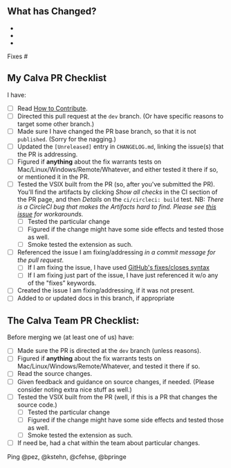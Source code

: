 <!-- ❤️ Thanks for filing a Pull Request on Calva! You are contributing to a better Clojure coding experience. ❤️ -->
<!-- We use checklists in order to not forget about important lessons we and others have learnt along the way. -->

## What has Changed?
<!-- Introduce the change(s) briefly here. Consider explaining why a particular change was implemented the way it was. If you have considered alternative ways to introduce the change, please elaborate a bit on that as well. -->
-
-
-

<!-- Tell us what Github issue(s) your PR is fixing. Consider creating the issue if need be. -->
Fixes #

## My Calva PR Checklist
<!-- Remove the checkboxes that do not apply, as Github reports how many are not ticked. If you want to add checkboxes, please do. -->

I have:

- [ ] Read [How to Contribute](https://github.com/BetterThanTomorrow/calva/wiki/How-to-Contribute#before-sending-pull-requests).
- [ ] Directed this pull request at the `dev` branch. (Or have specific reasons to target some other branch.)
- [ ] Made sure I have changed the PR base branch, so that it is not `published`. (Sorry for the nagging.)
- [ ] Updated the `[Unreleased]` entry in `CHANGELOG.md`, linking the issue(s) that the PR is addressing.
- [ ] Figured if **anything** about the fix warrants tests on Mac/Linux/Windows/Remote/Whatever, and either tested it there if so, or mentioned it in the PR.
- [ ] Tested the VSIX built from the PR (so, after you've submitted the PR). You'll find the artifacts by clicking _Show all checks_ in the CI section of the PR page, and then _Details_ on the `ci/circleci: build` test. NB: *There is a CircleCI bug that makes the Artifacts hard to find. Please see [this issue](https://discuss.circleci.com/t/artifacts-tab-not-showing-unless-logged-in/32433) for workarounds.*
     - [ ] Tested the particular change
     - [ ] Figured if the change might have some side effects and tested those as well.
     - [ ] Smoke tested the extension as such.
- [ ] Referenced the issue I am fixing/addressing _in a commit message for the pull request_.
     - [ ] If I am fixing the issue, I have used [GitHub's fixes/closes syntax](https://help.github.com/en/articles/closing-issues-using-keywords)
     - [ ] If I am fixing just part of the issue, I have just referenced it w/o any of the "fixes” keywords.
- [ ] Created the issue I am fixing/addressing, if it was not present.
- [ ] Added to or updated docs in this branch, if appropriate

## The Calva Team PR Checklist:
<!-- Please read the list, since you'll get a better idea about what to expect by doing so. 😄 -->

Before merging we (at least one of us) have:

- [ ] Made sure the PR is directed at the `dev` branch (unless reasons).
- [ ] Figured if **anything** about the fix warrants tests on Mac/Linux/Windows/Remote/Whatever, and tested it there if so.
- [ ] Read the source changes.
- [ ] Given feedback and guidance on source changes, if needed. (Please consider noting extra nice stuff as well.)
- [ ] Tested the VSIX built from the PR (well, if this is a PR that changes the source code.)
     - [ ] Tested the particular change
     - [ ] Figured if the change might have some side effects and tested those as well.
     - [ ] Smoke tested the extension as such.
- [ ] If need be, had a chat within the team about particular changes.

Ping @pez, @kstehn, @cfehse, @bpringe

<!-- This is a nice book to read about the power of checklists: https://www.samuelthomasdavies.com/book-summaries/health-fitness/the-checklist-manifesto/ -->